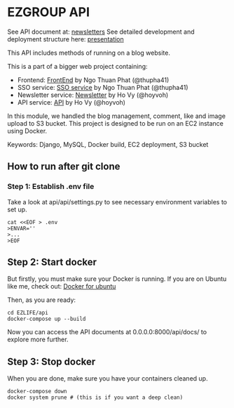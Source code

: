 # EZGROUP API

See API document at: [newsletters](https://blog.ezgroups.com.vn)
See detailed development and deployment structure here: [presentation](https://www.canva.com/design/DAGXK_QCTkU/yNCPFA02dd0RLyQqiL2Jgw/edit?utm_content=DAGXK_QCTkU&utm_campaign=designshare&utm_medium=link2&utm_source=sharebutton)

This API includes methods of running on a blog website.

This is a part of a bigger web project containing:

- Frontend: [FrontEnd](https://github.com/Thupha41/EZLIFE-Real-Estate-Frontend) by Ngo Thuan Phat (@thupha41)
- SSO service: [SSO service](https://github.com/Thupha41/EZLIFE-Real-Estate-SSO-Backend) by Ngo Thuan Phat (@thupha41)
- Newsletter service: [Newsletter](https://github.com/hoyvoh/EZNewsletter-worker) by Ho Vy (@hoyvoh)
- API service: [API](https://github.com/hoyvoh/EZGROUP/tree/FR9/Detach-Subscibe-app) by Ho Vy (@hoyvoh)

In this module, we handled the blog management, comment, like and image upload to S3 bucket. This project is designed to be run on an EC2 instance using Docker.

Keywords: Django, MySQL, Docker build, EC2 deployment, S3 bucket

## How to run after git clone

### Step 1: Establish .env file

Take a look at api/api/settings.py to see necessary environment variables to set up.

```
cat <<EOF > .env
>ENVAR=''
>...
>EOF
```

## Step 2: Start docker

But firstly, you must make sure your Docker is running. If you are on Ubuntu like me, check out: [Docker for ubuntu](https://www.digitalocean.com/community/tutorials/how-to-install-and-use-docker-on-ubuntu-20-04)

Then, as you are ready:

```
cd EZLIFE/api
docker-compose up --build
```

Now you can access the API documents at 0.0.0.0:8000/api/docs/ to explore more further.

## Step 3: Stop docker

When you are done, make sure you have your containers cleaned up.

```
docker-compose down
docker system prune # (this is if you want a deep clean)
```
